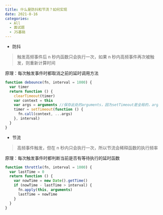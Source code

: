 ```yaml
---
title: 什么是防抖和节流？如何实现
date: 2021-8-16
categories:
  - All
  - 面试题
  - JS基础
---
```


- 防抖

> 触发高频事件后 n 秒内函数只会执行一次，如果 n 秒内高频事件再次被触发，则重新计算时间

原理：每次触发事件时都取消之前的延时调用方法

```js
function debounce(fn, interval = 1000) {
  var timer
  return function () {
    clearTimeout(timer)
    var context = this
    var args = arguments //保存此处的arguments，因为setTimeout是全局的，arguments不是防抖函数需要的。
    timer = setTimeout(function () {
      fn.call(context, ...args)
    }, interval)
  }
}
```

- 节流

> 高频事件触发，但在 n 秒内只会执行一次，所以节流会稀释函数的执行频率

原理：每次触发事件时都判断当前是否有等待执行的延时函数

```js
function throttle(fn, interval = 1000) {
  var lastTime = 0
  return function () {
    var nowTime = new Date().getTime()
    if (nowTime - lastTime > interval) {
      fn.apply(this, arguments)
      lastTime = nowTime
    }
  }
}
```

